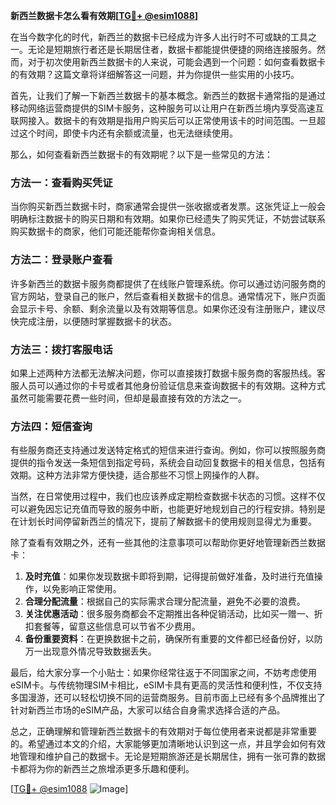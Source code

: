 **新西兰数据卡怎么看有效期[[TG💪+ @esim1088](https://t.me/s/esim1088)]**

在当今数字化的时代，新西兰的数据卡已经成为许多人出行时不可或缺的工具之一。无论是短期旅行者还是长期居住者，数据卡都能提供便捷的网络连接服务。然而，对于初次使用新西兰数据卡的人来说，可能会遇到一个问题：如何查看数据卡的有效期？这篇文章将详细解答这一问题，并为你提供一些实用的小技巧。

首先，让我们了解一下新西兰数据卡的基本概念。新西兰的数据卡通常指的是通过移动网络运营商提供的SIM卡服务，这种服务可以让用户在新西兰境内享受高速互联网接入。数据卡的有效期是指用户购买后可以正常使用该卡的时间范围。一旦超过这个时间，即使卡内还有余额或流量，也无法继续使用。

那么，如何查看新西兰数据卡的有效期呢？以下是一些常见的方法：

### 方法一：查看购买凭证

当你购买新西兰数据卡时，商家通常会提供一张收据或者发票。这张凭证上一般会明确标注数据卡的购买日期和有效期。如果你已经遗失了购买凭证，不妨尝试联系购买数据卡的商家，他们可能还能帮你查询相关信息。

### 方法二：登录账户查看

许多新西兰的数据卡服务商都提供了在线账户管理系统。你可以通过访问服务商的官方网站，登录自己的账户，然后查看相关数据卡的信息。通常情况下，账户页面会显示卡号、余额、剩余流量以及有效期等信息。如果你还没有注册账户，建议尽快完成注册，以便随时掌握数据卡的状态。

### 方法三：拨打客服电话

如果上述两种方法都无法解决问题，你可以直接拨打数据卡服务商的客服热线。客服人员可以通过你的卡号或者其他身份验证信息来查询数据卡的有效期。这种方式虽然可能需要花费一些时间，但却是最直接有效的方法之一。

### 方法四：短信查询

有些服务商还支持通过发送特定格式的短信来进行查询。例如，你可以按照服务商提供的指令发送一条短信到指定号码，系统会自动回复数据卡的相关信息，包括有效期。这种方法非常方便快捷，适合那些不习惯上网操作的人群。

当然，在日常使用过程中，我们也应该养成定期检查数据卡状态的习惯。这样不仅可以避免因忘记充值而导致的服务中断，也能更好地规划自己的行程安排。特别是在计划长时间停留新西兰的情况下，提前了解数据卡的使用规则显得尤为重要。

除了查看有效期之外，还有一些其他的注意事项可以帮助你更好地管理新西兰数据卡：

1. **及时充值**：如果你发现数据卡即将到期，记得提前做好准备，及时进行充值操作，以免影响正常使用。
2. **合理分配流量**：根据自己的实际需求合理分配流量，避免不必要的浪费。
3. **关注优惠活动**：很多服务商都会不定期推出各种促销活动，比如买一赠一、折扣套餐等，留意这些信息可以节省不少费用。
4. **备份重要资料**：在更换数据卡之前，确保所有重要的文件都已经备份好，以防万一出现意外情况导致数据丢失。

最后，给大家分享一个小贴士：如果你经常往返于不同国家之间，不妨考虑使用eSIM卡。与传统物理SIM卡相比，eSIM卡具有更高的灵活性和便利性，不仅支持多国漫游，还可以轻松切换不同的运营商服务。目前市面上已经有多个品牌推出了针对新西兰市场的eSIM产品，大家可以结合自身需求选择合适的产品。

总之，正确理解和管理新西兰数据卡的有效期对于每位使用者来说都是非常重要的。希望通过本文的介绍，大家能够更加清晰地认识到这一点，并且学会如何有效地管理和维护自己的数据卡。无论是短期旅游还是长期居住，拥有一张可靠的数据卡都将为你的新西兰之旅增添更多乐趣和便利。

[[TG💪+ @esim1088](https://t.me/s/esim1088) ![Image](https://i.postimg.cc/4NQfJmqS/Snipaste-2025-05-13-00-14-12.png)]